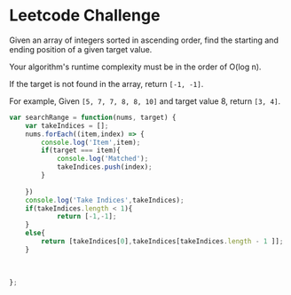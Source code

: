 
# Leetcode Challenge
Given an array of integers sorted in ascending order, find the starting and ending position of a given target value.

Your algorithm's runtime complexity must be in the order of O(log n).

If the target is not found in the array, return `[-1, -1]`.

For example,
Given `[5, 7, 7, 8, 8, 10]` and target value 8,
return `[3, 4]`.

```js
var searchRange = function(nums, target) {
    var takeIndices = [];
    nums.forEach((item,index) => {
        console.log('Item',item);
        if(target === item){
            console.log('Matched');
            takeIndices.push(index);
        }
        
    })
    console.log('Take Indices',takeIndices);
    if(takeIndices.length < 1){
            return [-1,-1];
    }
    else{
        return [takeIndices[0],takeIndices[takeIndices.length - 1 ]];
    }
    

    
};
```
